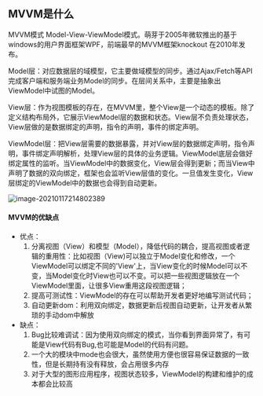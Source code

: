 ## MVVM是什么

MVVM模式  Model-View-ViewModel模式。萌芽于2005年微软推出的基于windows的用户界面框架WPF，前端最早的MVVM框架knockout 在2010年发布。

Model层：对应数据层的域模型，它主要做域模型的同步。通过Ajax/Fetch等API完成客户端和服务端业务Model的同步。在层间关系中，主要是抽象出ViewModel中试图的Model。

View层：作为视图模板的存在，在MVVM里，整个View是一个动态的模板。除了定义结构布局外，它展示ViewModel层的数据和状态。View层不负责处理状态，View层做的是数据绑定的声明，指令的声明，事件的绑定声明。

ViewModel层：把View层需要的数据暴露，并对View层的数据绑定声明，指令声明，事件绑定声明解析，处理View层的具体的业务逻辑。ViewModel底层会做好绑定属性的监听。当ViewModel中的数据变化，View层会得到更新；而当View中声明了数据的双向绑定，框架也会监听View层值的变化。一旦值发生变化，View层绑定的ViewModel中的数据也会得到自动更新。

![image-20210117214802389](G:\myfront\Vue\image-20210117214802389.png)

#### MVVM的优缺点

- 优点：
  1. 分离视图（View）和模型（Model），降低代码的耦合，提高视图或者逻辑的重用性：比如视图（View)可以独立于Model变化和修改，一个ViewModel可以绑定不同的'View'上，当View变化的时候Model可以不变，当Model变化时View也可以不变。可以把一些视图逻辑放在一个ViewModel里面，让很多View重用这段视图逻辑；
  2. 提高可测试性：ViewModel的存在可以帮助开发者更好地编写测试代码；
  3. 自动更新dom：利用双向绑定，数据更新后视图自动更新，让开发者从繁琐的手动dom中解放
- 缺点：
  1. Bug比较难调试：因为使用双向绑定的模式，当你看到界面异常了，有可能是View代码有Bug,也可能是Model的代码有问题。
  2. 一个大的模块中mode也会很大，虽然使用方便也很容易保证数据的一致性，但是长期持有没有释放，会占用很多内存
  3. 对于大型的图形应用程序，视图状态较多，ViewModel的构建和维护的成本都会比较高


